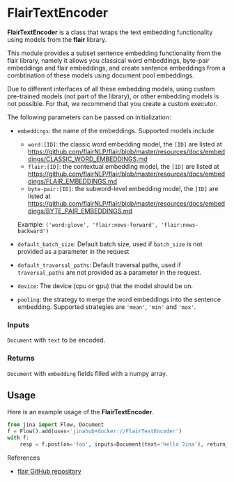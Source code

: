 # FlairTextEncoder

**FlairTextEncoder** is a class that wraps the text embedding functionality using models from the **flair** library.
 
This module provides a subset sentence embedding functionality from the flair library, namely it allows you classical word embeddings, byte-pair embeddings and flair embeddings, and create sentence embeddings from a combtination of these models using document pool embeddings.

Due to different interfaces of all these embedding models, using custom pre-trained models (not part of the library), or other embedding models is not possible. For that, we recommend that you create a custom executor.

The following parameters can be passed on initialization:
- `embeddings`: the name of the embeddings. Supported models include
    - `word:[ID]`: the classic word embedding model, the `[ID]` are listed at
    https://github.com/flairNLP/flair/blob/master/resources/docs/embeddings/CLASSIC_WORD_EMBEDDINGS.md
    - `flair:[ID]`: the contextual embedding model, the `[ID]` are listed at
    https://github.com/flairNLP/flair/blob/master/resources/docs/embeddings/FLAIR_EMBEDDINGS.md
    - `byte-pair:[ID]`: the subword-level embedding model, the `[ID]` are listed at
    https://github.com/flairNLP/flair/blob/master/resources/docs/embeddings/BYTE_PAIR_EMBEDDINGS.md

    Example: `('word:glove', 'flair:news-forward', 'flair:news-backward')`
- `default_batch_size`: Default batch size, used if ``batch_size`` is not provided as a parameter in the request
- `default_traversal_paths`: Default traversal paths, used if `traversal_paths` are not provided as a parameter in the request.
- `device`: The device (cpu or gpu) that the model should be on.
- `pooling`: the strategy to merge the word embeddings into the sentence embedding. Supported strategies are `'mean'`, `'min'` and `'max'`.

### Inputs 

`Document` with `text` to be encoded.

### Returns

`Document` with `embedding` fields filled with a numpy array.

## Usage

Here is an example usage of the **FlairTextEncoder**.

```python
from jina import Flow, Document
f = Flow().add(uses='jinahub+docker://FlairTextEncoder')
with f:
    resp = f.post(on='foo', inputs=Document(text='hello Jina'), return_results=True)
```

References

- [flair GitHub repository](https://github.com/flairNLP/flair)

